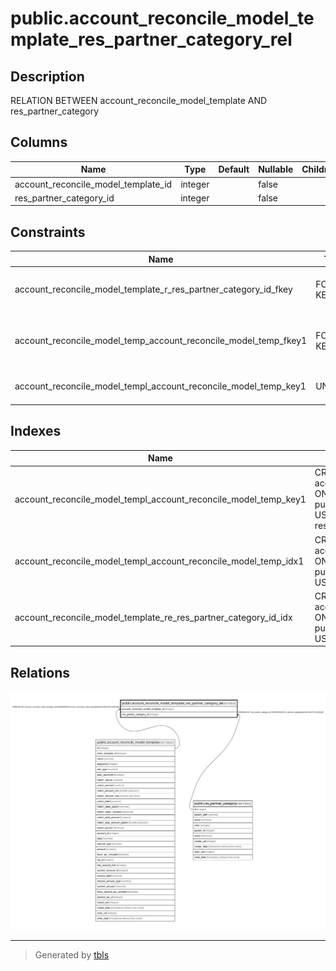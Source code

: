 # public.account_reconcile_model_template_res_partner_category_rel

## Description

RELATION BETWEEN account_reconcile_model_template AND res_partner_category

## Columns

| Name | Type | Default | Nullable | Children | Parents | Comment |
| ---- | ---- | ------- | -------- | -------- | ------- | ------- |
| account_reconcile_model_template_id | integer |  | false |  | [public.account_reconcile_model_template](public.account_reconcile_model_template.md) |  |
| res_partner_category_id | integer |  | false |  | [public.res_partner_category](public.res_partner_category.md) |  |

## Constraints

| Name | Type | Definition |
| ---- | ---- | ---------- |
| account_reconcile_model_template_r_res_partner_category_id_fkey | FOREIGN KEY | FOREIGN KEY (res_partner_category_id) REFERENCES res_partner_category(id) ON DELETE CASCADE |
| account_reconcile_model_temp_account_reconcile_model_temp_fkey1 | FOREIGN KEY | FOREIGN KEY (account_reconcile_model_template_id) REFERENCES account_reconcile_model_template(id) ON DELETE CASCADE |
| account_reconcile_model_templ_account_reconcile_model_temp_key1 | UNIQUE | UNIQUE (account_reconcile_model_template_id, res_partner_category_id) |

## Indexes

| Name | Definition |
| ---- | ---------- |
| account_reconcile_model_templ_account_reconcile_model_temp_key1 | CREATE UNIQUE INDEX account_reconcile_model_templ_account_reconcile_model_temp_key1 ON public.account_reconcile_model_template_res_partner_category_rel USING btree (account_reconcile_model_template_id, res_partner_category_id) |
| account_reconcile_model_templ_account_reconcile_model_temp_idx1 | CREATE INDEX account_reconcile_model_templ_account_reconcile_model_temp_idx1 ON public.account_reconcile_model_template_res_partner_category_rel USING btree (account_reconcile_model_template_id) |
| account_reconcile_model_template_re_res_partner_category_id_idx | CREATE INDEX account_reconcile_model_template_re_res_partner_category_id_idx ON public.account_reconcile_model_template_res_partner_category_rel USING btree (res_partner_category_id) |

## Relations

![er](public.account_reconcile_model_template_res_partner_category_rel.svg)

---

> Generated by [tbls](https://github.com/k1LoW/tbls)
